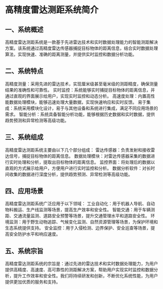 # 高精度雷达测距系统简介
## 一、系统概述
高精度雷达测距系统是一款基于先进雷达技术和实时数据处理能力的智能测距解决方案。该系统通过高精度雷达传感器捕捉目标物体的距离信息，结合实时数据处理算法，实现快速、准确的距离测量，并提供实时监控和数据分析功能。
## 二、系统特点
高精度测量：采用先进的雷达技术，实现厘米级甚至毫米级的测距精度，确保测量结果的准确性和可靠性。
实时监控：系统能够实时捕捉目标物体的距离信息，并通过直观的界面展示给用户，实现实时监控和动态分析。
高速度处理：内置高性能数据处理模块，能够迅速处理大量数据，实现快速响应和实时反馈。
易于集成：系统采用模块化设计，易于与其他设备和系统进行集成，满足不同应用场景的需求。
智能分析：系统具备智能分析功能，能够根据历史数据和实时数据，提供趋势预测和异常检测等高级功能。
## 三、系统组成
高精度雷达测距系统主要由以下几个部分组成：
雷达传感器：负责发射和接收雷达信号，捕捉目标物体的距离信息。
数据处理模块：对雷达传感器采集的数据进行实时处理和分析，提取出目标物体的距离信息。
监控界面：将处理后的数据以直观的方式展示给用户，方便用户进行实时监控和分析。
数据分析软件：对长时间收集的数据进行深度分析，提供趋势预测、异常检测等高级功能。
## 四、应用场景
高精度雷达测距系统广泛应用于以下领域：
工业自动化：用于机器人导航、自动物料搬运、生产线监测等场景，提高生产效率和安全性。
智能交通：用于车辆测距、交通流量监测、道路安全预警等场景，提升交通管理水平和道路安全性。
环境监测：用于野生动物追踪、气候变化监测、自然资源管理等场景，为保护环境和生态系统提供支持。
安全监控：用于入侵检测、边界保护、安全巡查等场景，提高安全防护水平和响应速度。
## 五、系统宗旨
高精度雷达测距系统的宗旨是：通过先进的雷达技术和实时数据处理能力，为用户提供高精度、高速度、高可靠性的测距解决方案，帮助用户实现实时监控和数据分析，提升工作效率和安全性。我们将持续研发和创新，不断优化系统性能，为用户提供更加优质的服务和支持。